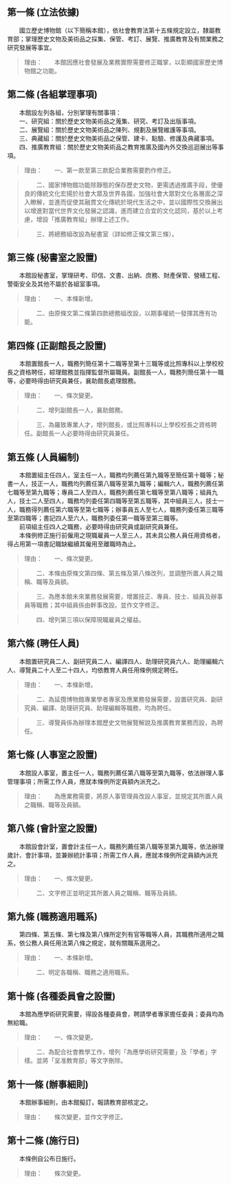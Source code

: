 第一條 (立法依據)
-----------------
　　國立歷史博物館（以下簡稱本館），依社會教育法第十五條規定設立，隸屬教育部；掌理歷史文物及美術品之採集、保管、考訂、展覽、推廣教育及有關業務之研究發展等事宜。  
> 理由：　　本館因應社會發展及業務實際需要修正職掌，以彰顯國家歷史博物館之功能。



第二條 (各組掌理事項)
---------------------
　　本館設左列各組，分別掌理有關事項：  
　　一、研究組：關於歷史文物美術品之蒐集、研究、考訂及出版事項。  
　　二、展覽組：關於歷史文物美術品之陳列、規劃及展覽維護等事項。  
　　三、典藏組：關於歷史文物美術品之保管、建卡、點驗、修護及典藏事項。  
　　四、推廣教育組：關於歷史文物美術品之教育推廣及國內外交換巡迴展出等事項。  
> 理由：　　一、第一款至第三款配合業務需要酌作修正。

> 　　二、國家博物館功能除靜態的保存歷史文物，更需透過推廣手段，使優良的傳統文化宏揚於社會大眾及世界各國，加強社會大眾對文化各層面之深入瞭解，並進而促使其融貫文化傳統於現代生活之中，並以國際性交換展出以增進對當代世界文化發展之認識，進而建立合宜的文化認同，基於以上考慮，增設「推廣教育組」辦理上述工作。

> 　　三、將總務組改設為秘書室（詳如修正條文第三條）。



第三條 (秘書室之設置)
---------------------
　　本館設秘書室，掌理研考、印信、文書、出納、庶務、財產保管、營繕工程、警衛安全及其他不屬於各組室事項。  
> 理由：　　一、本條新增。

> 　　二、由原條文第二條第四款總務組改設，以期事權統一發揮其應有功能。



第四條 (正副館長之設置)
-----------------------
　　本館置館長一人，職務列簡任第十二職等至第十三職等或比照專科以上學校校長之資格聘任，綜理館務並指揮監督所屬職員。副館長一人，職務列簡任第十一職等，必要時得由研究員兼任，襄助館長處理館務。  
> 理由：　　一、條次變更。

> 　　二、增列副館長一人，襄助館務。

> 　　三、為羅致專業人才，增列館長，或比照專科以上學校校長之資格聘任。副館長一人必要時得由研究員兼任。



第五條 (人員編制)
-----------------
　　本館置組主任四人，室主任一人，職務均列薦任第九職等至簡任第十職等；秘書一人，技正一人，職務均列薦任第八職等至第九職等；編輯六人，職務列薦任第七職等至第九職等；專員二人至四人，職務列薦任第七職等至第八職等；組員九人，技士二人至四人，職務均列委任第四職等至第五職等，其中組員三人，技士一人，職務得列薦任第六職等至第七職等；辦事員五人至七人，職務列委任第三職等至第四職等；書記四人至六人，職務列委任第一職等至第三職等。  
　　前項組主任四人之職務，必要時得由研究員或副研究員兼任。  
　　本條例修正施行前僱用之現職雇員一人至三人，其未具公務人員任用資格者，得占用第一項書記職缺繼續其僱用至離職時為止。  
> 理由：　　一、條次變更。

> 　　二、本條由原條文第四條、第五條及第八條改列，並調整所置人員之職稱、職等及員額。

> 　　三、為應本館未來業務發展需要，增置技正、專員、技士、組員及辦事員等職務；其中組員係由幹事改設。並作文字修正。

> 　　四、增列第三項以保障現職雇員之權益。



第六條 (聘任人員)
-----------------
　　本館置研究員二人、副研究員二人、編譯四人、助理研究員六人、助理編輯六人、導覽員二十人至二十四人，均依教育人員任用條例規定聘任。  
> 理由：　　一、本條新增。

> 　　二、為延攬博物館專業學者專家及應業務發展需要，設置研究員、副研究員、編譯、助理研究員、助理編輯等職務，均為聘任。

> 　　三、導覽員係為辦理本館歷史文物展覽解說及推廣教育業務而設，為聘任。



第七條 (人事室之設置)
---------------------
　　本館設人事室，置主任一人，職務列薦任第八職等至第九職等，依法辦理人事管理事項；所需工作人員，應就本條例所定員額內派充之。  
> 理由：　　為應業務需要，將原人事管理員改設人事室，並規定其所置人員之職稱、職等及員額。



第八條 (會計室之設置)
---------------------
　　本館設會計室，置會計主任一人，職務列薦任第八職等至第九職等，依法辦理歲計、會計事項，並兼辦統計事項；所需工作人員，應就本條例所定員額內派充之。  
> 理由：　　一、條次變更。

> 　　二、文字修正並明定其所置人員之職稱、職等及員額。



第九條 (職務適用職系)
---------------------
　　第四條、第五條、第七條及第八條所定列有官等職等人員，其職務所適用之職系，依公務人員任用法第八條之規定，就有關職系選用之。  
> 理由：　　一、本條新增。

> 　　二、明定各職稱、職務之適用職系。



第十條 (各種委員會之設置)
-------------------------
　　本館為應學術研究需要，得設各種委員會，聘請學者專家擔任委員；委員均為無給職。  
> 理由：　　一、條次變更。

> 　　二、為配合社會教學工作，增列「為應學術研究需要」及「學者」字樣。並將「呈准教育部」等文字刪除。



第十一條 (辦事細則)
-------------------
　　本館辦事細則，由本館擬訂，報請教育部核定之。  
> 理由：　　條次變更，並作文字修正。



第十二條 (施行日)
-----------------
　　本條例自公布日施行。  
> 理由：　　條次變更。